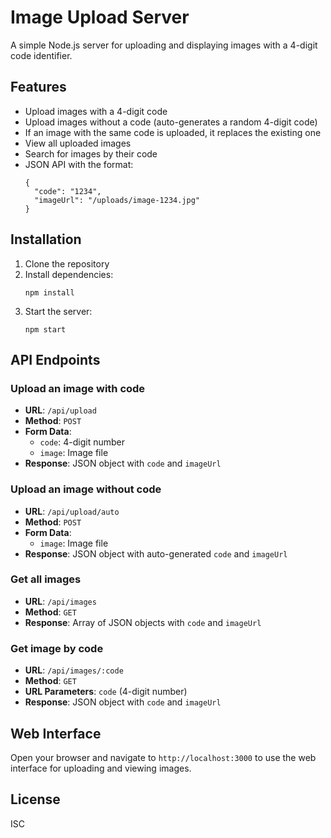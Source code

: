 # Image Upload Server

A simple Node.js server for uploading and displaying images with a 4-digit code identifier.

## Features

- Upload images with a 4-digit code
- Upload images without a code (auto-generates a random 4-digit code)
- If an image with the same code is uploaded, it replaces the existing one
- View all uploaded images
- Search for images by their code
- JSON API with the format:
  ```
  {
    "code": "1234",
    "imageUrl": "/uploads/image-1234.jpg"
  }
  ```

## Installation

1. Clone the repository
2. Install dependencies:
   ```
   npm install
   ```
3. Start the server:
   ```
   npm start
   ```

## API Endpoints

### Upload an image with code
- **URL**: `/api/upload`
- **Method**: `POST`
- **Form Data**:
  - `code`: 4-digit number
  - `image`: Image file
- **Response**: JSON object with `code` and `imageUrl`

### Upload an image without code
- **URL**: `/api/upload/auto`
- **Method**: `POST`
- **Form Data**:
  - `image`: Image file
- **Response**: JSON object with auto-generated `code` and `imageUrl`

### Get all images
- **URL**: `/api/images`
- **Method**: `GET`
- **Response**: Array of JSON objects with `code` and `imageUrl`

### Get image by code
- **URL**: `/api/images/:code`
- **Method**: `GET`
- **URL Parameters**: `code` (4-digit number)
- **Response**: JSON object with `code` and `imageUrl`

## Web Interface

Open your browser and navigate to `http://localhost:3000` to use the web interface for uploading and viewing images.

## License

ISC 